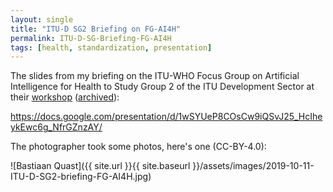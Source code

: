 ```yaml
---
layout: single
title: "ITU-D SG2 Briefing on FG-AI4H"
permalink: ITU-D-SG-Briefing-FG-AI4H
tags: [health, standardization, presentation]
---
```


The slides from my briefing on the ITU-WHO Focus Group on Artificial Intelligence for Health to Study Group 2 of the ITU Development Sector at their [workshop](https://www.itu.int/en/ITU-D/Study-Groups/2018-2021/Pages/meetings/tutorial_AI_oct19.aspx) ([archived](https://web.archive.org/web/20200611121416/https://www.itu.int/en/ITU-D/Study-Groups/2018-2021/Pages/meetings/tutorial_AI_oct19.aspx)):

<https://docs.google.com/presentation/d/1wSYUeP8COsCw9iQSvJ25_HcIheykEwc6g_NfrGZnzAY/>

The photographer took some photos, here's one (CC-BY-4.0):

![Bastiaan Quast]({{ site.url }}{{ site.baseurl }}/assets/images/2019-10-11-ITU-D-SG2-briefing-FG-AI4H.jpg)
